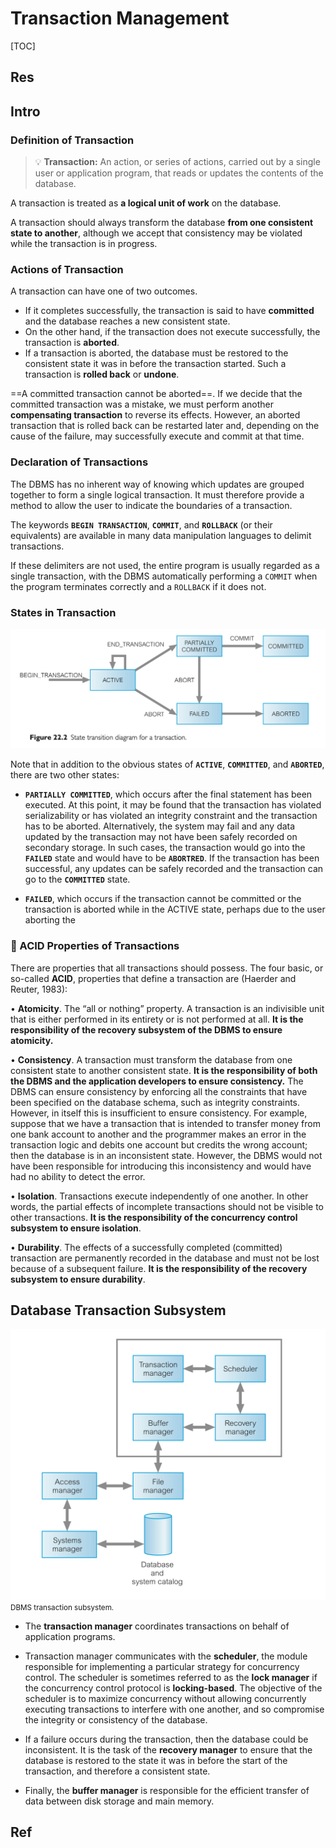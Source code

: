 # Transaction Management

[TOC]


## Res


## Intro
### Definition of Transaction 
> 💡 **Transaction:** An action, or series of actions, carried out by a single user or application program, that reads or updates the contents of the database.

A transaction is treated as **a logical unit of work** on the database.

A transaction should always transform the database **from one consistent state to another**, although we accept that consistency may be violated while the transaction is in progress. 


### Actions of Transaction
A transaction can have one of two outcomes. 
- If it completes successfully, the transaction is said to have **committed** and the database reaches a new consistent state. 
- On the other hand, if the transaction does not execute successfully, the transaction is **aborted**.
- If a transaction is aborted, the database must be restored to the consistent state it was in before the transaction started. Such a transaction is **rolled back** or **undone**. 

==A committed transaction cannot be aborted==. If we decide that the committed transaction was a mistake, we must perform another **compensating transaction** to reverse its effects. However, an aborted transaction that is rolled back can be restarted later and, depending on the cause of the failure, may successfully execute and commit at that time.


### Declaration of Transactions 
The DBMS has no inherent way of knowing which updates are grouped together to form a single logical transaction. It must therefore provide a method to allow the user to indicate the boundaries of a transaction. 

The keywords **`BEGIN TRANSACTION`**, **`COMMIT`**, and **`ROLLBACK`** (or their equivalents) are available in many data manipulation languages to delimit transactions. 

If these delimiters are not used, the entire program is usually regarded as a single transaction, with the DBMS automatically performing a `COMMIT` when the program terminates correctly and a `ROLLBACK` if it does not.


### States in Transaction
![](../../../../../../../Assets/Pics/Screenshot%202023-05-21%20at%207.00.25%20PM.png)

Note that in addition to the obvious states of **`ACTIVE`**, **`COMMITTED`**, and **`ABORTED`**, there are two other states:
- **`PARTIALLY COMMITTED`**, which occurs after the final statement has been executed. At this point, it may be found that the transaction has violated serializability or has violated an integrity constraint and the transaction has to be aborted. Alternatively, the system may fail and any data updated by the transaction may not have been safely recorded on secondary storage. In such cases, the transaction would go into the **`FAILED`** state and would have to be **`ABORTRED`**. If the transaction has been successful, any updates can be safely recorded and the transaction can go to the **`COMMITTED`** state.

- **`FAILED`**, which occurs if the transaction cannot be committed or the transaction is aborted while in the ACTIVE state, perhaps due to the user aborting the


### 🧬 ACID Properties of Transactions
There are properties that all transactions should possess. The four basic, or so-called **ACID**, properties that define a transaction are (Haerder and Reuter, 1983):

• **Atomicity**. The “all or nothing” property. A transaction is an indivisible unit that is either performed in its entirety or is not performed at all. **It is the responsibility of the recovery subsystem of the DBMS to ensure atomicity.**

• **Consistency**. A transaction must transform the database from one consistent state to another consistent state. **It is the responsibility of both the DBMS and the application developers to ensure consistency.** The DBMS can ensure consistency by enforcing all the constraints that have been specified on the database schema, such as integrity constraints. However, in itself this is insufficient to ensure consistency. For example, suppose that we have a transaction that is intended to transfer money from one bank account to another and the programmer makes an error in the transaction logic and debits one account but credits the wrong account; then the database is in an inconsistent state. However, the DBMS would not have been responsible for introducing this inconsistency and would have had no ability to detect the error.

• **Isolation**. Transactions execute independently of one another. In other words, the partial effects of incomplete transactions should not be visible to other transactions. **It is the responsibility of the concurrency control subsystem to ensure isolation**.

• **Durability**. The effects of a successfully completed (committed) transaction are permanently recorded in the database and must not be lost because of a subsequent failure. **It is the responsibility of the recovery subsystem to ensure durability**.



## Database Transaction Subsystem
![](../../../../../../../Assets/Pics/Screenshot%202023-05-21%20at%207.17.05%20PM.png)
<small>DBMS transaction subsystem.</small>

- The **transaction manager** coordinates transactions on behalf of application programs. 

- Transaction manager communicates with the **scheduler**, the module responsible for implementing a particular strategy for concurrency control. The scheduler is sometimes referred to as the **lock manager** if the concurrency control protocol is **locking-based**. The objective of the scheduler is to maximize concurrency without allowing concurrently executing transactions to interfere with one another, and so compromise the integrity or consistency of the database.

- If a failure occurs during the transaction, then the database could be inconsistent. It is the task of the **recovery manager** to ensure that the database is restored to the state it was in before the start of the transaction, and therefore a consistent state. 

- Finally, the **buffer manager** is responsible for the efficient transfer of data between disk storage and main memory.





## Ref
[👍 数据库事务中调度串行化、冲突可串行化、前趋图(优先图) | CSDN]: https://blog.csdn.net/J080624/article/details/84946940

